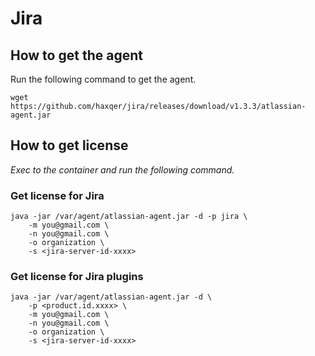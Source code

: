 # Jira

## How to get the agent
Run the following command to get the agent.
```
wget https://github.com/haxqer/jira/releases/download/v1.3.3/atlassian-agent.jar
```

## How to get license
*Exec to the container and run the following command.*

### Get license for Jira
```
java -jar /var/agent/atlassian-agent.jar -d -p jira \
    -m you@gmail.com \
    -n you@gmail.com \
    -o organization \
    -s <jira-server-id-xxxx>
```

### Get license for Jira plugins
```
java -jar /var/agent/atlassian-agent.jar -d \
    -p <product.id.xxxx> \
    -m you@gmail.com \
    -n you@gmail.com \
    -o organization \
    -s <jira-server-id-xxxx>
```
